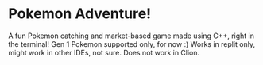 # Pokemon Adventure!

A fun Pokemon catching and market-based game made using C++, right in the terminal! Gen 1 Pokemon supported only, for now :) Works in replit only, might work in other IDEs, not sure. Does not work in Clion.
